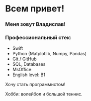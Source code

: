 # Всем привет!

### Меня зовут Владислав! 

### Профессиональный стек:
- Swift
- Python (Matplotlib, Numpy, Pandas)
- Git / GitHub
- SQL, Databases
- MsOffice
- English level: B1

Хочу стать программистом!

Хобби: волейбол и большой теннис.